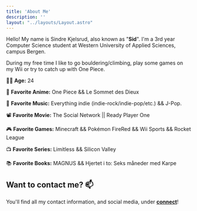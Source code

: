 ```yaml
---
title: 'About Me'
description: ''
layout: "../layouts/Layout.astro"
---
```


Hello! My name is Sindre Kjelsrud, also known as "**Sid**". I'm a 3rd year Computer Science student at Western University of Applied Sciences, campus Bergen.

During my free time I like to go bouldering/climbing, play some games on my Wii or try to catch up with One Piece.

👴🏼 **Age:** 24

👒 **Favorite Anime:** One Piece && Le Sommet des Dieux

🎵 **Favorite Music:** Everything indie (indie-rock/indie-pop/etc.) && J-Pop.

📽️ **Favorite Movie:** The Social Network || Ready Player One

🎮 **Favorite Games:** Minecraft && Pokémon FireRed && Wii Sports && Rocket League

📺 **Favorite Series:** Limitless && Silicon Valley

📚 **Favorite Books:** MAGNUS && Hjertet i to: Seks måneder med Karpe

## Want to contact me? 📫

You'll find all my contact information, and social media, under [**connect**](/connect)!